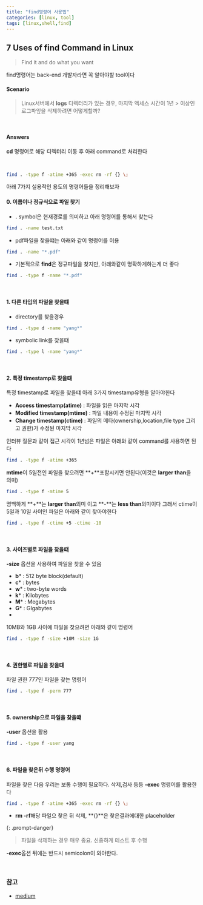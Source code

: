 ```yaml
---
title: "find명령어 사용법"
categories: [linux, tool]
tags: [linux,shell,find]
---
```



## **7 Uses of find Command in Linux**
>
> Find it and do what you want

find명령어는 back-end 개발자라면 꼭 알아야할 tool이다

#### **Scenario**

> Linux서버에서 **logs** 디렉터리가 있는 경우, 마지막 엑세스 시간이 1년 >
> 이상인 로그파잎을 삭제하려면 어떻게할까?

<br/>

#### **Answers**

**cd** 명령어로 해당 디렉터리 이동 후 아래 command로 처리한다

<br/>

```bash
find . -type f -atime +365 -exec rm -rf {} \; 
```

아래 7가지 실용적인 용도의 명령어들을 정리해보자

#### **0. 이름이나 정규식으로 파일 찾기**

- **.** symbol은 현재경로를 의미하고 아래 명령어를 통해서 찾는다

```bash
find . -name test.txt
```

- pdf파일을 찾을떄는 아래와 같이 명령어를 이용

```bash
find . -name "*.pdf"
```

- 기본적으로 **find**은 정규파일을 찾지만, 아래와같이 명확하게하는게 더 좋다

```bash
find . -type f -name "*.pdf"
```
<br/>

#### **1. 다른 타입의 파일을 찾을떄**

- directory를 찾을경우

```bash
find . -type d -name "yang*"
```

- symbolic link를 찾을떄

```bash
find . -type l -name "yang*"
```

<br/>

#### **2. 특정 timestamp로 찾을떄**

특정 timestamp로 파일을 찾을떄 아래 3가지 timestamp유형을 알아야한다

- **Access timestamp(atime)** : 파일을 읽은 마지막 시각
- **Modified timestamp(mtime)** : 파일 내용이 수정된 마지막 시각
- **Change timestamp(ctime)** : 파일의 메타(ownership,location,file type 그리고 권한)가 수정된 마지막 시각

인터뷰 질문과 같이 접근 시각이 1년넘은 파일은 아래와 같이 command를 사용하면 된다

```bash
find . -type f -atime +365
```

**mtime**이 5일전인 파일을 찾으려면 **+**포함시키면 안된다(이것은 **larger than**을 의미)
```bash
find . -type f -mtime 5
```

명백하게 **+**는 **larger than**의미 이고 **-**는 **less than**의미이다
그래서 ctime이 5일과 10일 사이인 파일은 아래와 같이 찾아야한다

```bash
find . -type f -ctime +5 -ctime -10
```
<br/>

#### **3. 사이즈별로 파일을 찾을떄**

**-size** 옵션을 사용하여 파일을 찾을 수 있음

- **b*** : 512 byte block(default)
- **c*** : bytes
- **w*** : two-byte words
- **k*** : Kilobytes
- **M*** : Megabytes
- **G*** : GIgabytes
-

10MB와 1GB 사이에 파일을 찾으려면 아래와 같이 명령어
```bash
find . -type f -size +10M -size 1G
```
<br/>

#### **4. 권한별로 파일을 찾을떄**

파일 권한 777인 파일을 찾는 명령어
```bash
find . -type f -perm 777
```

<br/>

#### **5. ownership으로 파일을 찾을떄**

**-user** 옵션을 활용
```bash
find . -type f -user yang
```

<br/>

#### **6. 파일을 찾은뒤 수행 명령어**

파일을 찾은 다음 우리는 보통 수행이 필요하다. 삭제,검사 등등  **-exec** 명령어를 활용한다

```bash
find . -type f -atime +365 -exec rm -rf {} \;
```

- **rm -rf**해당 파일으 찾은 뒤 삭제, **{}**은 찾은결과에대한 placeholder

{: .prompt-danger}

> 파일을 삭제하는 경우 매우 중요. 신중하게 테스트 후 수행
>

**-exec**옵션 뒤에는 반드시 semicolon이 와야한다.

<br/>

### 참고

- [medium](https://medium.com/techtofreedom/7-uses-of-find-command-in-linux-c45f70d7351a)

